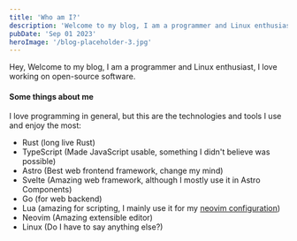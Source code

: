 ```yaml
---
title: 'Who am I?'
description: 'Welcome to my blog, I am a programmer and Linux enthusiast'
pubDate: 'Sep 01 2023'
heroImage: '/blog-placeholder-3.jpg'
---
```


Hey, Welcome to my blog, I am a programmer and Linux enthusiast, I love working on open-source software.

#### Some things about me

I love programming in general, but this are the technologies and tools I use and enjoy the most:

- Rust (long live Rust)
- TypeScript (Made JavaScript usable, something I didn't believe was possible)
- Astro (Best web frontend framework, change my mind)
- Svelte (Amazing web framework, although I mostly use it in Astro Components)
- Go (for web backend)
- Lua (amazing for scripting, I mainly use it for my [neovim configuration](https://github.com/angelnext/dotfiles/tree/main/.config/nvim))
- Neovim (Amazing extensible editor)
- Linux (Do I have to say anything else?)
